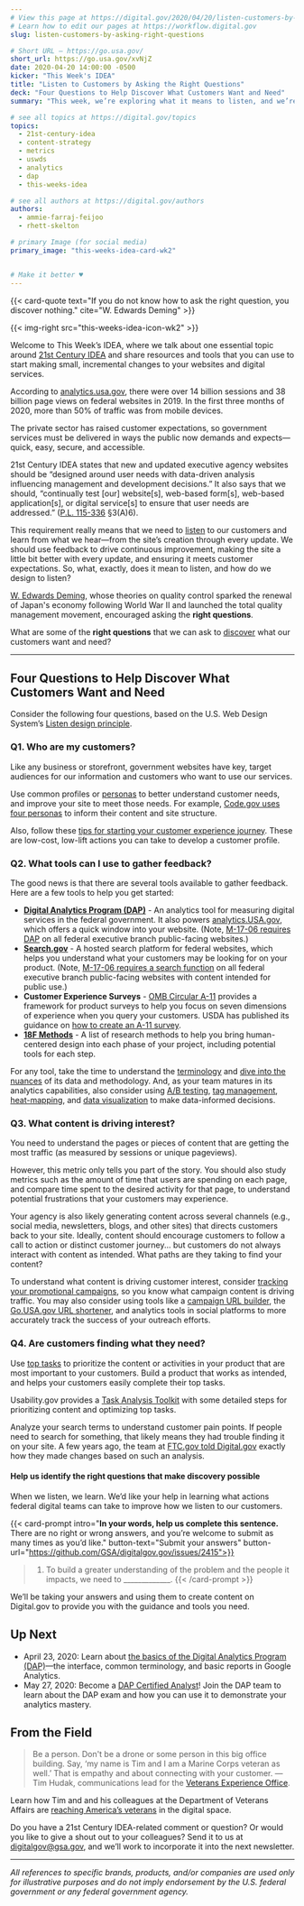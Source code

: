 ```yaml
---
# View this page at https://digital.gov/2020/04/20/listen-customers-by-asking-right-questions
# Learn how to edit our pages at https://workflow.digital.gov
slug: listen-customers-by-asking-right-questions

# Short URL — https://go.usa.gov/
short_url: https://go.usa.gov/xvNjZ
date: 2020-04-20 14:00:00 -0500
kicker: "This Week's IDEA"
title: "Listen to Customers by Asking the Right Questions"
deck: "Four Questions to Help Discover What Customers Want and Need"
summary: "This week, we’re exploring what it means to listen, and we’re taking a look at ways to use feedback to drive continuous improvement."

# see all topics at https://digital.gov/topics
topics:
  - 21st-century-idea
  - content-strategy
  - metrics
  - uswds
  - analytics
  - dap
  - this-weeks-idea

# see all authors at https://digital.gov/authors
authors:
  - ammie-farraj-feijoo
  - rhett-skelton

# primary Image (for social media)
primary_image: "this-weeks-idea-card-wk2"


# Make it better ♥
---
```


{{< card-quote text="If you do not know how to ask the right question, you discover nothing." cite="W. Edwards Deming" >}}

{{< img-right src="this-weeks-idea-icon-wk2" >}}

Welcome to This Week’s IDEA, where we talk about one essential topic around [21st Century IDEA](https://digital.gov/resources/21st-century-integrated-digital-experience-act/) and share resources and tools that you can use to start making small, incremental changes to your websites and digital services.

According to [analytics.usa.gov](https://analytics.usa.gov/), there were over 14 billion sessions and 38 billion page views on federal websites in 2019. In the first three months of 2020, more than 50% of traffic was from mobile devices.

The private sector has raised customer expectations, so government services must be delivered in ways the public now demands and expects—quick, easy, secure, and accessible.

21st Century IDEA states that new and updated executive agency websites should be “designed around user needs with data-driven analysis influencing management and development decisions.” It also says that we should, “continually test [our] website[s], web-based form[s], web-based application[s], or digital service[s] to ensure that user needs are addressed.” ([P.L. 115-336](https://www.congress.gov/bill/115th-congress/house-bill/5759/text) &sect;3(A)6).

This requirement really means that we need to [listen](https://designsystem.digital.gov/design-principles/#listen) to our customers and learn from what we hear—from the site’s creation through every update. We should use feedback to drive continuous improvement, making the site a little bit better with every update, and ensuring it meets customer expectations. So, what, exactly, does it mean to listen, and how do we design to listen?

[W. Edwards Deming](https://www8.gsb.columbia.edu/deming/about/history), whose theories on quality control sparked the renewal of Japan's economy following World War II and launched the total quality management movement, encouraged asking the **right questions**.

What are some of the **right questions** that we can ask to [discover](https://methods.18f.gov/discover/) what our customers want and need?

---

## Four Questions to Help Discover What Customers Want and Need

Consider the following four questions, based on the U.S. Web Design System’s [Listen design principle](https://designsystem.digital.gov/design-principles/#listen).

### Q1. Who are my customers?

Like any business or storefront, government websites have key, target audiences for our information and customers who want to use our services.

Use common profiles or [personas](https://methods.18f.gov/decide/personas/) to better understand customer needs, and improve your site to meet those needs. For example, [Code.gov uses four personas](https://github.com/GSA/code-gov/tree/master/docs/UX) to inform their content and site structure.

Also, follow these [tips for starting your customer experience journey](https://www.performance.gov/tips-for-starting-your-customer-experience-journey/). These are low-cost, low-lift actions you can take to develop a customer profile.

### Q2. What tools can I use to gather feedback?

The good news is that there are several tools available to gather feedback. Here are a few tools to help you get started:

- **[Digital Analytics Program (DAP)](https://digital.gov/services/dap/)**  - An analytics tool for measuring digital services in the federal government. It also powers [analytics.USA.gov](http://analytics.USA.gov), which offers a quick window into your website. (Note, [M-17-06 requires DAP](https://policy.cio.gov/web-policy/analytics) on all federal executive branch public-facing websites.)
- **[Search.gov](https://www.search.gov/)** - A hosted search platform for federal websites, which helps you understand what your customers may be looking for on your product. (Note, [M-17-06 requires a search function](https://policy.cio.gov/web-policy/searchable/) on all federal executive branch public-facing websites with content intended for public use.)
- **Customer Experience Surveys** - [OMB Circular A-11](https://www.performance.gov/cx/a11-280.pdf) provides a framework for product surveys to help you focus on seven dimensions of experience when you query your customers. USDA has published its guidance on [how to create an A-11 survey](https://www.usda.gov/digital-strategy/research/plays#research2).
- **[18F Methods](https://methods.18f.gov/)** - A list of research methods to help you bring human-centered design into each phase of your project, including potential tools for each step.

For any tool, take the time to understand the [terminology](https://support.google.com/analytics/topic/6083659) and [dive into the nuances](https://digital.gov/2019/04/04/web-analytics-why-users-metric-just-got-more-complicated/) of its data and methodology. And, as your team matures in its analytics capabilities, also consider using [A/B testing](https://digital.gov/topics/a-b-testing/), [tag management](https://digital.gov/2016/03/31/tag-management-a-digital-analysts-best-friend/), [heat-mapping](https://digital.gov/2014/04/04/heatmapping-tools-show-whats-hot-on-your-pages/), and [data visualization](https://digital.gov/topics/data-visualization/) to make data-informed decisions.

### Q3. What content is driving interest?

You need to understand the pages or pieces of content that are getting the most traffic (as measured by sessions or unique pageviews).

However, this metric only tells you part of the story. You should also study metrics such as the amount of time that users are spending on each page, and compare time spent to the desired activity for that page, to understand potential frustrations that your customers may experience.

Your agency is also likely generating content across several channels (e.g., social media, newsletters, blogs, and other sites) that directs customers back to your site. Ideally, content should encourage customers to follow a call to action or distinct customer journey... but customers do not always interact with content as intended. What paths are they taking to find your content?

To understand what content is driving customer interest, consider [tracking your promotional campaigns](https://digital.gov/event/2018/04/18/dap-learning-series-creating-your-own-campaign-url-builder/), so you know what campaign content is driving traffic. You may also consider using tools like a [campaign URL builder](https://ga-dev-tools.appspot.com/campaign-url-builder/), the [Go.USA.gov URL shortener](https://go.usa.gov/), and analytics tools in social platforms to more accurately track the success of your outreach efforts.

### Q4. Are customers finding what they need?

Use [top tasks](https://digital.gov/event/2018/04/11/a-deep-dive-into-top-tasks-with-gerry-mcgovern/) to prioritize the content or activities in your product that are most important to your customers. Build a product that works as intended, and helps your customers easily complete their top tasks.

Usability.gov provides a [Task Analysis Toolkit](https://www.usability.gov/how-to-and-tools/methods/task-analysis.html) with some detailed steps for prioritizing content and optimizing top tasks.

Analyze your search terms to understand customer pain points. If people need to search for something, that likely means they had trouble finding it on your site. A few years ago, the team at [FTC.gov told Digital.gov](https://digital.gov/2016/09/14/analytics-success-series-federal-trade-commission/) exactly how they made changes based on such an analysis.

#### Help us identify the right questions that make discovery possible

When we listen, we learn. We’d like your help in learning what actions federal digital teams can take to improve how we listen to our customers.

{{< card-prompt intro="**In your words, help us complete this sentence.** There are no right or wrong answers, and you’re welcome to submit as many times as you’d like." button-text="Submit your answers" button-url="https://github.com/GSA/digitalgov.gov/issues/2415">}}

> 1. To build a greater understanding of the problem and the people it impacts, we need to _____________.
{{< /card-prompt >}}

We’ll be taking your answers and using them to create content on Digital.gov to provide you with the guidance and tools you need.

## Up Next

- April 23, 2020: Learn about [the basics of the Digital Analytics Program (DAP)](https://digital.gov/event/2020/04/23/dap-learning-series-an-introduction-basics/)—the interface, common terminology, and basic reports in Google Analytics.
- May 27, 2020: Become a [DAP Certified Analyst](https://digital.gov/event/2020/05/27/dap-learning-series-become-a-dap/)! Join the DAP team to learn about the DAP exam and how you can use it to demonstrate your analytics mastery.

## From the Field

> Be a person. Don't be a drone or some person in this big office building. Say, ‘my name is Tim and I am a Marine Corps veteran as well.’ That is empathy and about connecting with your customer. —Tim Hudak, communications lead for the [Veterans Experience Office](https://www.va.gov/ve/).

Learn how Tim and and his colleagues at the Department of Veterans Affairs are [reaching America’s veterans](https://digital.gov/event/2020/02/13/reaching-americas-veterans-in-digital-space/) in the digital space.

Do you have a 21st Century IDEA-related comment or question? Or would you like to give a shout out to your colleagues? Send it to us at [digitalgov@gsa.gov](mailto:digitalgov@gsa.gov), and we’ll work to incorporate it into the next newsletter.

***

_All references to specific brands, products, and/or companies are used only for illustrative purposes and do not imply endorsement by the U.S. federal government or any federal government agency._
